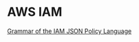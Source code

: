 # AWS IAM

[Grammar of the IAM JSON Policy Language](https://docs.aws.amazon.com/IAM/latest/UserGuide/reference_policies_grammar.html)
